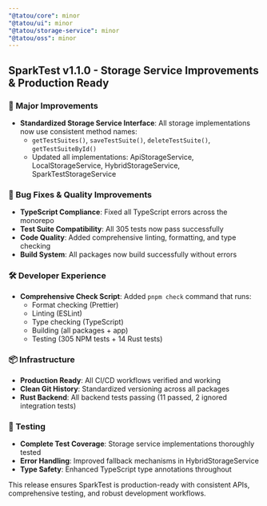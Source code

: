 ```yaml
---
"@tatou/core": minor
"@tatou/ui": minor  
"@tatou/storage-service": minor
"@tatou/oss": minor
---
```


## SparkTest v1.1.0 - Storage Service Improvements & Production Ready

### 🚀 Major Improvements

- **Standardized Storage Service Interface**: All storage implementations now use consistent method names:
  - `getTestSuites()`, `saveTestSuite()`, `deleteTestSuite()`, `getTestSuiteById()`
  - Updated all implementations: ApiStorageService, LocalStorageService, HybridStorageService, SparkTestStorageService

### 🔧 Bug Fixes & Quality Improvements

- **TypeScript Compliance**: Fixed all TypeScript errors across the monorepo
- **Test Suite Compatibility**: All 305 tests now pass successfully  
- **Code Quality**: Added comprehensive linting, formatting, and type checking
- **Build System**: All packages now build successfully without errors

### 🛠️ Developer Experience

- **Comprehensive Check Script**: Added `pnpm check` command that runs:
  - Format checking (Prettier)
  - Linting (ESLint) 
  - Type checking (TypeScript)
  - Building (all packages + app)
  - Testing (305 NPM tests + 14 Rust tests)

### 📦 Infrastructure

- **Production Ready**: All CI/CD workflows verified and working
- **Clean Git History**: Standardized versioning across all packages
- **Rust Backend**: All backend tests passing (11 passed, 2 ignored integration tests)

### 🧪 Testing

- **Complete Test Coverage**: Storage service implementations thoroughly tested
- **Error Handling**: Improved fallback mechanisms in HybridStorageService
- **Type Safety**: Enhanced TypeScript type annotations throughout

This release ensures SparkTest is production-ready with consistent APIs, comprehensive testing, and robust development workflows.
